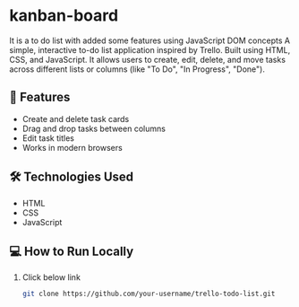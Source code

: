 # kanban-board
It is a to do list with added some features 
using JavaScript DOM concepts
A simple, interactive to-do list application inspired by Trello. Built using HTML, CSS, and JavaScript. 
It allows users to create, edit, delete, and move tasks across different lists or columns (like "To Do", "In Progress", "Done").

## 🚀 Features

- Create and delete task cards
- Drag and drop tasks between columns
- Edit task titles 
- Works in modern browsers

## 🛠️ Technologies Used

- HTML
- CSS
- JavaScript

## 💻 How to Run Locally

1. Click below link
   ```bash
   git clone https://github.com/your-username/trello-todo-list.git
